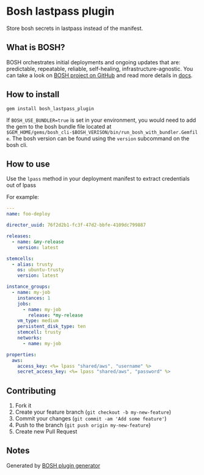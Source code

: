 # Bosh lastpass plugin

Store bosh secrets in lastpass instead of the manifest. 

## What is BOSH?
BOSH orchestrates initial deployments and ongoing updates that are: predictable, repeatable, reliable, self-healing, infrastructure-agnostic. You can take a look on [BOSH project on GitHub](https://github.com/cloudfoundry/bosh) and read more details in [docs](http://docs.cloudfoundry.org/bosh/).

## How to install
```
gem install bosh_lastpass_plugin
```

If `BOSH_USE_BUNDLER=true` is set in your environment, you would need to add the gem to the bosh bundle file located at `$GEM_HOME/gems/bosh_cli-$BOSH_VERISON/bin/run_bosh_with_bundler.Gemfile`. The bosh version can be found using the `version` subcommand on the bosh cli. 

## How to use

Use the `lpass` method in your deployment manifest to extract credentials out of lpass

For example:
```yaml
---
name: foo-deploy

director_uuid: 76f2d2b1-fc3f-47d2-bbfe-4109dc799887

releases:
  - name: &my-release
    version: latest

stemcells:
  - alias: trusty
    os: ubuntu-trusty
    version: latest

instance_groups:
  - name: my-job
    instances: 1
    jobs:
      - name: my-job
        release: *my-release
    vm_type: medium
    persistent_disk_type: ten
    stemcell: trusty
    networks:
      - name: my-job

properties:
  aws:
    access_key: <%= lpass "shared/aws", "username" %>
    secret_access_key: <%= lpass "shared/aws", "password" %>
```



## Contributing

1. Fork it
2. Create your feature branch (`git checkout -b my-new-feature`)
3. Commit your changes (`git commit -am 'Add some feature'`)
4. Push to the branch (`git push origin my-new-feature`)
5. Create new Pull Request

## Notes

Generated by [BOSH plugin generator](https://github.com/Altoros/bosh-plugin-generator)
